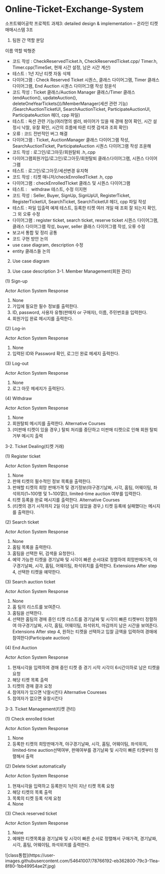 # Online-Ticket-Exchange-System


소프트웨어공학 프로젝트
과제3: detailed design & implementation
– 온라인 티켓 매매시스템
3조
1. 팀원 간 역할 분담

이름
역할
박형준
- 코드 작성 : CheckReservedTicket.h, CheckReservedTicket.cpp/ Timer.h, Timer.cpp(TimeSet, 현재 시간 설정, 남은 시간 계산)
- 테스트 : 1년 지난 티켓 자동 삭제
- 다이어그램 : Check Reserved Ticket 시퀀스, 클래스 다이어그램, Timer 클래스 다이어그램, End Auction 시퀀스 다이어그램 작성
정윤석
- 코드 작성 : Ticket 클래스/Auction Manager 클래스/Timer 클래스(endAuction(),  updateAuction(), deleteOneYearTickets())/MemberManager(세션 관련 기능) /SearchAuctionTicketUI, SearchAuctionTicket, ParticipateAuctionUI, ParticipateAuction
헤더, cpp 파일)
- 테스트 : 옥션 관련 기능(여러명의 셀러, 바이어가 있을 때 경매 참여 확인, 시간 설정시 낙찰, 유찰 확인, 시간의 흐름에 따른 티켓 검색과 조회 확인)
- 오류 : 코드 전반적인 버그 해결
- 다이어그램 : Ticket, AuctionManager 클래스 다이어그램 작성, SearchAuctionTicket, ParticipateAuction 시퀀스 다이어그램 작성
조윤해
- 코드 작성 : 로그인/로그아웃/회원탈퇴 .h,.cpp
- 다이어그램회원가입/로그인/로그아웃/회원탈퇴 클래스다이어그램, 시퀀스 다이어그램
- 테스트 : 로그인/로그아웃/세션변경
유지혁
- 코드 작성 : 티켓 매니저/checkEnrolledTicket .h, cpp
- 다이어그램 : checkEnrolledTIcket 클래스 및 시퀀스 다이어그램 
- 테스트 :　withdraw 테스트, 수정 
이지현
- 코드 작성 : Seller, Buyer, SignUp, SignUpUI, RegisterTicket, RegisterTicketUI, SearchTicket, SearchTicketUI 헤더, cpp 파일 작성
- 테스트 : 파일 입출력 예제 테스트, 등록한 티켓 여러 개일 때 조회 잘 되는지 확인, 그 외 오류 수정
- 다이어그램 : register ticket, search ticket, reserve ticket 시퀀스 다이어그램, 클래스 다이어그램 작성, buyer, seller 클래스 다이어그램 작성, 오류 수정
- 보고서 통합 및 정리
공통
- 코드 구현 방안 논의
- use case diagram, description 수정
- entity 클래스들 논의

2. Use case diagram

3. Use case description
3-1. Member Management(회원 관리)

(1) Sign-up

Actor Action
System Response
1. None
2. 가입에 필요한 필수 정보를 출력한다.
3. ID, password, 사용자 유형(판매자 or 구매자), 이름, 주민번호을 입력한다.
4. 회원가입 완료 메시지를 출력한다.


(2) Log-in

Actor Action
System Response
1. None
2. 입력된 ID와 Password 확인, 로그인 완료 메세지 출력한다.


(3) Log-out

Actor Action
System Response
1. None
2. 로그 아웃 메세지가 출력된다.


(4) Withdraw

Actor Action
System Response
1. None
2. 회원탈퇴 메시지를 출력한다.
Alternative Courses
2. (미판매 티켓이 있을 경우,) 탈퇴 처리를 중단하고 미판매 티켓으로 인해 회원 탈퇴 거부 메시지 출력

3-2. Ticket Dealing(티켓 거래)

(1) Register ticket

Actor Action
System Response
1. None
2. 판매 티켓의 필수적인 정보 목록을 출력한다.
3. 판매할 티켓의 희망 판매가격 및 경기정보(야구경기날짜, 시각, 홈팀, 어웨이팀, 좌석위치(1~100행 및 1~100열)), limited-time auction 여부를 입력한다.
4. 티켓 등록을 완료 메시지를 출력한다.
Alternative Courses
4. (티켓의 경기 시작까지 2일 이상 남지 않았을 경우,) 티켓 등록에 실패했다는 메시지를 출력한다.


(2) Search ticket

Actor Action
System Response
1. None
2. 홈팀 목록을 출력한다.
3. 홈팀을 선택한 뒤, 검색을 요청한다.
4. 예약 가능한 티켓을 경기날짜 및 시각이 빠른 순서대로 정렬하여 희망판매가격, 야구경기날짜, 시각, 홈팀, 어웨이팀, 좌석위치를 출력한다.
Extensions
After step 4, 선택한 티켓을 예약한다.


(3) Search auction ticket

Actor Action
System Response
1. None
2. 홈 팀의 리스트를 보여준다.
3. 홈팀을 선택한다.
4. 선택한 홈팀의 경매 중인 티켓 리스트를 경기날짜 및 시각이 빠른 티켓부터 정렬하여 야구경기날짜, 시각, 홈팀, 어웨이팀, 좌석위치, 마감까지 남은 시간을 보여준다.
Extensions
After step 4, 원하는 티켓을 선택하고 입찰 금액을 입력하여 경매에 참여한다(Participate auction)


(4) End Auction

Actor Action
System Response
1. 현재시각을 입력하여 경매 중인 티켓 중 경기 시작 시각이 6시간이하로 남은 티켓을 요청
2. 해당 티켓 목록 출력
3. 티켓의 경매 결과 요청
4. 참여자가 있으면 낙찰시킨다
Alternative Coureses
4. 참여자가 없으면 유찰시킨다

 
3-3. Ticket Management(티켓 관리)

(1) Check enrolled ticket

Actor Action
System Response
1. None
2. 등록한 티켓의 희망판매가격, 야구경기날짜, 시각, 홈팀, 어웨이팀, 좌석위치, limited-time auction선택여부, 판매여부를 경기날짜 및 시각이 빠른 티켓부터 정렬해서 출력


(2) Delete ticket automatically

Actor Action
System Response
1. 현재시각을 입력하고 등록한지 1년이 지난 티켓 목록 요청
2. 해당 티켓의 목록 출력
3. 목록의 티켓 등록 삭제 요청
4. None


(3) Check reserved ticket

Actor Action
System Response
1. None
2. 예매한 티켓목록을 경기날짜 및 시각이 빠른 순서로 정렬해서 구매가격, 경기날짜, 시각, 홈팀, 어웨이팀, 좌석위치를 출력한다.

<class diagram>
![class통합](https://user-images.githubusercontent.com/54641007/78766192-eb362800-79c3-11ea-8f80-1bb49954ae2f.jpg)


